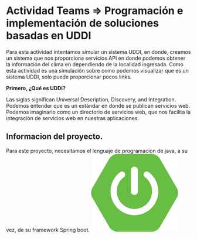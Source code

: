 # Actividad Teams => Programación e implementación de soluciones basadas en UDDI
Para esta actividad intentamos simular un sistema UDDI, en donde, creamos un sistema que nos proporciona servicios API en donde podemos obtener la información del clima en dependiendo de la localidad ingresada. Como esta actividad es una simulación sobre como podemos visualizar que es un sistema UDDI, solo puede proporcionar pocos links.

**Primero, ¿Qué es UDDI?**

Las siglas significan Universal Description, Discovery, and Integration. Podemos entender que es un estándar en donde se publican servicios web. Podemos imaginarlo como un directorio de servicios web, que nos facilita la integración de servicios web en nuestras aplicaciones.

## Informacion del proyecto.
Para este proyecto, necesitamos el lenguaje de programacion de java, a su vez, de su framework Spring boot.
![icono de Spring boot](img/springboot.png)
